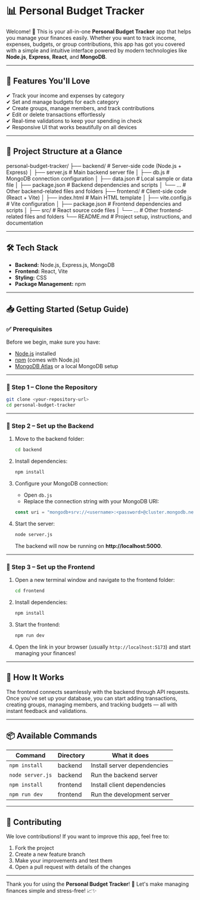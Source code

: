 
# 📊 Personal Budget Tracker

Welcome! 🎉 This is your all-in-one **Personal Budget Tracker** app that helps you manage your finances easily. Whether you want to track income, expenses, budgets, or group contributions, this app has got you covered with a simple and intuitive interface powered by modern technologies like **Node.js**, **Express**, **React**, and **MongoDB**.

---

## 🚀 Features You'll Love

✔ Track your income and expenses by category  
✔ Set and manage budgets for each category  
✔ Create groups, manage members, and track contributions  
✔ Edit or delete transactions effortlessly  
✔ Real-time validations to keep your spending in check  
✔ Responsive UI that works beautifully on all devices  

---

## 📂 Project Structure at a Glance
personal-budget-tracker/
├── backend/ # Server-side code (Node.js + Express)
│ ├── server.js # Main backend server file
│ ├── db.js # MongoDB connection configuration
│ ├── data.json # Local sample or data file
│ ├── package.json # Backend dependencies and scripts
│ └── ... # Other backend-related files and folders
├── frontend/ # Client-side code (React + Vite)
│ ├── index.html # Main HTML template
│ ├── vite.config.js # Vite configuration
│ ├── package.json # Frontend dependencies and scripts
│ ├── src/ # React source code files
│ └── ... # Other frontend-related files and folders
└── README.md # Project setup, instructions, and documentation


---

## 🛠 Tech Stack

- **Backend:** Node.js, Express.js, MongoDB  
- **Frontend:** React, Vite  
- **Styling:** CSS  
- **Package Management:** npm  

---

## 📥 Getting Started (Setup Guide)

### ✅ Prerequisites

Before we begin, make sure you have:

- [Node.js](https://nodejs.org/) installed  
- [npm](https://www.npmjs.com/get-npm) (comes with Node.js)  
- [MongoDB Atlas](https://www.mongodb.com/cloud/atlas) or a local MongoDB setup  

---

### 🔧 Step 1 – Clone the Repository

```bash
git clone <your-repository-url>
cd personal-budget-tracker
```

---

### 🔧 Step 2 – Set up the Backend

1. Move to the backend folder:

   ```bash
   cd backend
   ```

2. Install dependencies:

   ```bash
   npm install
   ```

3. Configure your MongoDB connection:

   - Open `db.js`
   - Replace the connection string with your MongoDB URI:

   ```javascript
   const uri = "mongodb+srv://<username>:<password>@cluster.mongodb.net/<your-database>?retryWrites=true&w=majority";
   ```

4. Start the server:

   ```bash
   node server.js
   ```

   The backend will now be running on **http://localhost:5000**.

---

### 🔧 Step 3 – Set up the Frontend

1. Open a new terminal window and navigate to the frontend folder:

   ```bash
   cd frontend
   ```

2. Install dependencies:

   ```bash
   npm install
   ```

3. Start the frontend:

   ```bash
   npm run dev
   ```

4. Open the link in your browser (usually `http://localhost:5173`) and start managing your finances!

---

## 🔗 How It Works

The frontend connects seamlessly with the backend through API requests. Once you've set up your database, you can start adding transactions, creating groups, managing members, and tracking budgets — all with instant feedback and validations.

---

## 📦 Available Commands

| Command             | Directory | What it does                  |
|-------------------|-----------|------------------------------|
| `npm install`     | backend   | Install server dependencies  |
| `node server.js`  | backend   | Run the backend server      |
| `npm install`     | frontend  | Install client dependencies  |
| `npm run dev`     | frontend  | Run the development server   |

---

## 🤝 Contributing

We love contributions! If you want to improve this app, feel free to:

1. Fork the project  
2. Create a new feature branch  
3. Make your improvements and test them  
4. Open a pull request with details of the changes  

---

Thank you for using the **Personal Budget Tracker**! 💖 Let's make managing finances simple and stress-free! 📈✨
